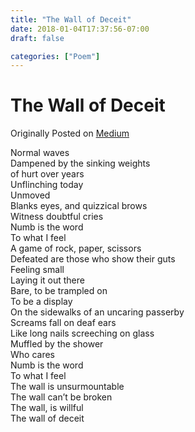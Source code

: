 ```yaml
---
title: "The Wall of Deceit"
date: 2018-01-04T17:37:56-07:00
draft: false

categories: ["Poem"]
---
```


# The Wall of Deceit

Originally Posted on [Medium](https://medium.com/%E0%B4%95%E0%B5%81%E0%B4%B1%E0%B4%BF%E0%B4%AA%E0%B5%8D%E0%B4%AA%E0%B5%81%E0%B4%95%E0%B5%BE/the-wall-of-deceit-c2cd32df2ecc?source=---------15-----------------------)

Normal waves  
Dampened by the sinking weights  
of hurt over years  
Unflinching today  
Unmoved  
Blanks eyes, and quizzical brows  
Witness doubtful cries  
Numb is the word  
To what I feel  
A game of rock, paper, scissors  
Defeated are those who show their guts  
Feeling small  
Laying it out there  
Bare, to be trampled on  
To be a display  
On the sidewalks of an uncaring passerby  
Screams fall on deaf ears  
Like long nails screeching on glass  
Muffled by the shower  
Who cares  
Numb is the word  
To what I feel  
The wall is unsurmountable  
The wall can’t be broken  
The wall, is willful  
The wall of deceit
